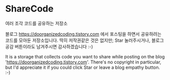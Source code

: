 # ShareCode
여러 조각 코드를 공유하는 저장소

블로그 https://doorganizedcoding.tistory.com 에서 포스팅을 하면서 공유하려는 코드를 모아둔 저장소입니다.
딱히 저작권같은 것은 없지만; Star 눌러주시거나, 블로그 공감 버튼이라도 남겨주시면 감사하겠습니다 :-)

It is a storage that collects code you want to share while posting on the blog 'https://doorganizedcoding.tistory.com'.
There's no copyright in particular, but I'd appreciate it if you could click Star or leave a blog empathy button. :-)
